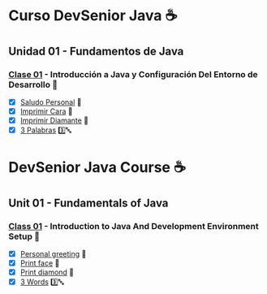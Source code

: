 # Curso DevSenior Java :coffee:

## Unidad 01 - Fundamentos de Java

### [Clase 01](https://github.com/ressay1011/Proyectos/tree/main/DevSenior/Exercises/Class01) - Introducción a Java y Configuración Del Entorno de Desarrollo :file_folder:

- [x] [Saludo Personal](https://github.com/ressay1011/Proyectos/tree/main/DevSenior/Exercises/Class01/PersonalGreeting) :handshake:
- [x] [Imprimir Cara](https://github.com/ressay1011/Proyectos/tree/main/DevSenior/Exercises/Class01/PrintFace) :slightly_smiling_face:
- [x] [Imprimir Diamante](https://github.com/ressay1011/Proyectos/tree/main/DevSenior/Exercises/Class01/PrintDiamond) :large_blue_diamond:
- [x] [3 Palabras](https://github.com/ressay1011/Proyectos/tree/main/DevSenior/Exercises/Class01/3Words) :three::abc:

# DevSenior Java Course :coffee:

## Unit 01 - Fundamentals of Java

### [Class 01](https://github.com/ressay1011/Proyectos/tree/main/DevSenior/Exercises/Class01) - Introduction to Java And Development Environment Setup :file_folder:

- [x] [Personal greeting](https://github.com/ressay1011/Proyectos/tree/main/DevSenior/Exercises/Class01/PersonalGreeting) :handshake:
- [x] [Print face](https://github.com/ressay1011/Proyectos/tree/main/DevSenior/Exercises/Class01/PrintFace) :slightly_smiling_face:
- [x] [Print diamond](https://github.com/ressay1011/Proyectos/tree/main/DevSenior/Exercises/Class01/PrintDiamond) :large_blue_diamond:
- [x] [3 Words](https://github.com/ressay1011/Proyectos/tree/main/DevSenior/Exercises/Class01/3Words) :three::abc:
